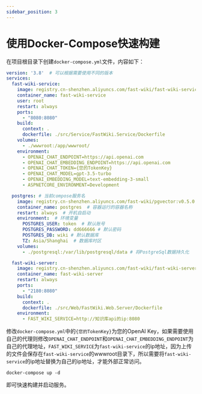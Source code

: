 ```yaml
---
sidebar_position: 3
---
```


# 使用Docker-Compose快速构建

在项目根目录下创建`docker-compose.yml`文件，内容如下：

```yaml
version: '3.8'  # 可以根据需要使用不同的版本
services:
  fast-wiki-service:
    image: registry.cn-shenzhen.aliyuncs.com/fast-wiki/fast-wiki-service
    container_name: fast-wiki-service
    user: root
    restart: always
    ports:
      - "8080:8080"
    build: 
      context: .
      dockerfile: ./src/Service/FastWiki.Service/Dockerfile
    volumes:
      - ./wwwroot:/app/wwwroot/
    environment:
      - OPENAI_CHAT_ENDPOINT=https://api.openai.com
      - OPENAI_CHAT_EMBEDDING_ENDPOINT=https://api.openai.com
      - OPENAI_CHAT_TOKEN={您的TokenKey}
      - OPENAI_CHAT_MODEL=gpt-3.5-turbo
      - OPENAI_EMBEDDING_MODEL=text-embedding-3-small
      - ASPNETCORE_ENVIRONMENT=Development

  postgres: # 当前compose服务名
    image: registry.cn-shenzhen.aliyuncs.com/fast-wiki/pgvector:v0.5.0 # 拉取的数据库镜像
    container_name: postgres  # 容器运行的容器名称
    restart: always  # 开机自启动
    environment:  # 环境变量
      POSTGRES_USER: token  # 默认账号
      POSTGRES_PASSWORD: dd666666 # 默认密码
      POSTGRES_DB: wiki # 默认数据库
      TZ: Asia/Shanghai  # 数据库时区
    volumes:
      - ./postgresql:/var/lib/postgresql/data # 将PostgreSql数据持久化

  fast-wiki-server:
    image: registry.cn-shenzhen.aliyuncs.com/fast-wiki/fast-wiki-server
    container_name: fast-wiki-server
    restart: always 
    ports:
      - "2180:8080"
    build: 
      context: .
      dockerfile: ./src/Web/FastWiki.Web.Server/Dockerfile
    environment:
      - FAST_WIKI_SERVICE=http://知识库api的ip:8080 
```

修改`docker-compose.yml`中的`{您的TokenKey}`为您的OpenAI Key，如果需要使用自己的代理则修改`OPENAI_CHAT_ENDPOINT`和`OPENAI_CHAT_EMBEDDING_ENDPOINT`为自己的代理地址，`FAST_WIKI_SERVICE`为`fast-wiki-service`的ip地址，因为上传的文件会保存在`fast-wiki-service`的wwwroot目录下，所以需要将`fast-wiki-service`的ip地址替换为自己的ip地址，才能外部正常访问。

```shell
docker-compose up -d
```

即可快速构建并启动服务。
